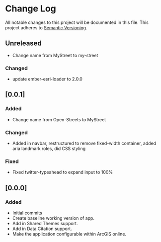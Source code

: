 # Change Log
All notable changes to this project will be documented in this file.
This project adheres to [Semantic Versioning](http://semver.org/).

## Unreleased
- Change name from MyStreet to my-street

### Changed
- update ember-esri-loader to 2.0.0

## [0.0.1]
### Added
- Change name from Open-Streets to MyStreet

### Changed
- Added in navbar, restructured to remove fixed-width container, added aria landmark roles, did CSS styling

### Fixed
- Fixed twitter-typeahead to expand input to 100%

## [0.0.0]
### Added
- Initial commits
- Create baseline working version of app.
- Add in Shared Themes support.
- Add in Data Citation support.
- Make the application configurable within ArcGIS online.

